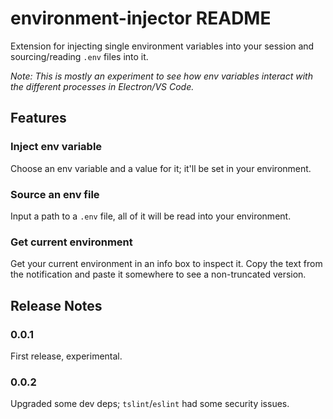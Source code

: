 # environment-injector README

Extension for injecting single environment variables into your session and
sourcing/reading `.env` files into it.

*Note: This is mostly an experiment to see how env variables interact with the
different processes in Electron/VS Code.*

## Features

### Inject env variable

Choose an env variable and a value for it; it'll be set in your environment.

### Source an env file

Input a path to a `.env` file, all of it will be read into your environment.

### Get current environment

Get your current environment in an info box to inspect it. Copy the text from the
notification and paste it somewhere to see a non-truncated version.

## Release Notes

### 0.0.1

First release, experimental.

### 0.0.2

Upgraded some dev deps; `tslint`/`eslint` had some security issues.
